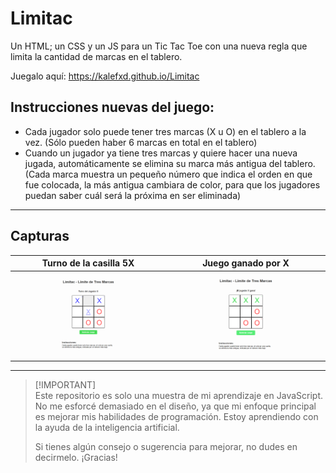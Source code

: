 # Limitac
Un HTML; un CSS y un JS para un Tic Tac Toe con una nueva regla que limita la cantidad de marcas en el tablero.

Juegalo aquí: https://kalefxd.github.io/Limitac

## Instrucciones nuevas del juego:
- Cada jugador solo puede tener tres marcas (X u O) en el tablero a la vez. (Sólo pueden haber 6 marcas en total en el tablero)
- Cuando un jugador ya tiene tres marcas y quiere hacer una nueva jugada, automáticamente se elimina su marca más antigua del tablero. (Cada marca muestra un pequeño número que indica el orden en que fue colocada, la más antigua cambiara de color, para que los jugadores puedan saber cuál será la próxima en ser eliminada)

---

## Capturas
| Turno de la casilla 5X | Juego ganado por X |
|------------------------|--------------------|
| ![Preview 1](assets/image-preview-1.png) | ![Preview 2](assets/image-preview-2.png) |

---

> [!IMPORTANT]\
> Este repositorio es solo una muestra de mi aprendizaje en JavaScript. No me esforcé demasiado en el diseño, ya que mi enfoque principal es mejorar mis habilidades de programación. Estoy aprendiendo con la ayuda de la inteligencia artificial.
> 
> Si tienes algún consejo o sugerencia para mejorar, no dudes en decirmelo. ¡Gracias!
